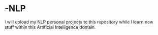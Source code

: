 # -NLP

I will upload my NLP personal projects to this repository while I learn new stuff within this Artificial Intelligence domain.
